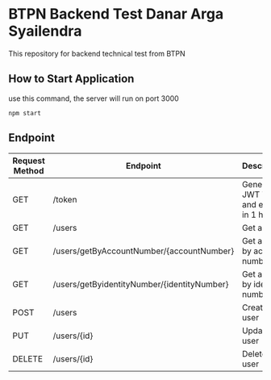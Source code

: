 # BTPN Backend Test Danar Arga Syailendra
This repository for backend technical test from BTPN 

## How to Start Application
use this command, the server will run on port 3000
```
npm start
```

## Endpoint
| Request Method | Endpoint                                    | Description                             |
|----------------|---------------------------------------------|-----------------------------------------|
| GET            | /token                                      | Generate JWT Token and expire in 1 hour |
| GET            | /users                                      | Get all user                            |
| GET            | /users/getByAccountNumber/{accountNumber}   | Get a user by account number            |
| GET            | /users/getByidentityNumber/{identityNumber} | Get a user by identity number           |
| POST           | /users                                      | Create a user                           |
| PUT            | /users/{id}                                 | Update a user                           |
| DELETE         | /users/{id}                                 | Delete a user                           |
